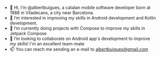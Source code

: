 - 👋 Hi, I’m @albertbuigues, a catalan mobile software developer born at 1988 in Viladecans, a city near Barcelona.
- 👀 I’m interested in improving my skills in Android development and Kotlin development.
- 🌱 I’m currently doing projects with Compose to improve my skills in Jetpack Compose
- 💞️ I’m looking to collaborate on Android app's development to improve my skills! I'm an excellent team-mate
- 📫 You can reach me sending an e-mail to albertbuigues@gmail.com

<!---
albertbuigues/albertbuigues is a ✨ special ✨ repository because its `README.md` (this file) appears on your GitHub profile.
You can click the Preview link to take a look at your changes.
--->
